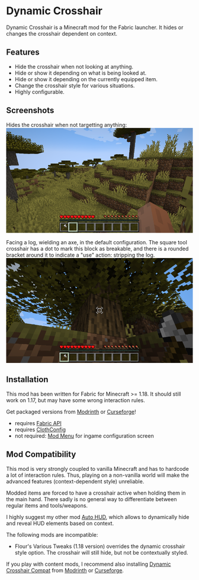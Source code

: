 # Dynamic Crosshair

Dynamic Crosshair is a Minecraft mod for the Fabric launcher.
It hides or changes the crosshair dependent on context.

## Features
* Hide the crosshair when not looking at anything.
* Hide or show it depending on what is being looked at.
* Hide or show it depending on the currently equipped item.
* Change the crosshair style for various situations.
* Highly configurable.

## Screenshots
Hides the crosshair when not targetting anything:
![Not targetting anything](screenshot1.png)

Facing a log, wielding an axe, in the default configuration.
The square tool crosshair has a dot to mark this block as breakable,
and there is a rounded bracket around it to indicate a "use" action: stripping the log.
![Targetting log](screenshot2.png)

## Installation
This mod has been written for Fabric for Minecraft >= 1.18. It should still work on 1.17, but may have some wrong interaction rules.

Get packaged versions from [Modrinth](https://modrinth.com/mod/dynamiccrosshair) or [Curseforge](https://www.curseforge.com/minecraft/mc-mods/dynamic-crosshair)!

* requires [Fabric API](https://modrinth.com/mod/fabric-api)
* requires [ClothConfig](https://modrinth.com/mod/cloth-config)
* not required: [Mod Menu](https://modrinth.com/mod/modmenu) for ingame configuration screen

## Mod Compatibility
This mod is very strongly coupled to vanilla Minecraft and has to hardcode a lot of interaction rules.
Thus, playing on a non-vanilla world will make the advanced features (context-dependent style) unreliable.

Modded items are forced to have a crosshair active when holding them in the main hand.
There sadly is no general way to differentiate between regular items and tools/weapons.

I highly suggest my other mod [Auto HUD](https://modrinth.com/mod/autohud), which allows to dynamically hide and reveal HUD elements
based on context.

The following mods are incompatible:
* Flour's Various Tweaks (1.18 version) overrides the dynamic crosshair style option. The crosshair will still hide, but not be contextually styled.

If you play with content mods, I recommend also installing [Dynamic Crosshair Compat](https://github.com/Crendgrim/DynamicCrosshairCompat) from [Modrinth](https://modrinth.com/mod/dynamiccrosshaircompat) or [Curseforge](https://www.curseforge.com/minecraft/mc-mods/dynamic-crosshair-compat).
